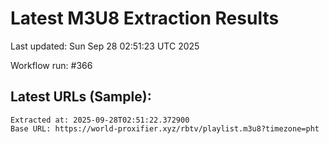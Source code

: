 # Latest M3U8 Extraction Results

Last updated: Sun Sep 28 02:51:23 UTC 2025

Workflow run: #366

## Latest URLs (Sample):
```
Extracted at: 2025-09-28T02:51:22.372900
Base URL: https://world-proxifier.xyz/rbtv/playlist.m3u8?timezone=pht

```

